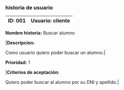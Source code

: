 
### historia de usuario

**ID:** 001 | **Usuario:** cliente                               
| --------- | ------------------- 
**Nombre historia:** Buscar alumno

|**Descripcion:** 

Como usuario quiero poder buscar un alumno.|

**Prioridad:** 1

|**Criterios de aceptación:**

 Quiero poder buscar al alumno por su DNI y apellido.|


